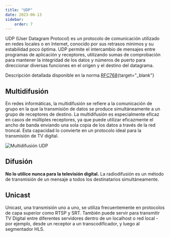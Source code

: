 ```yaml
---
title: "UDP"
date: 2023-06-13
sidebar:
    order: 7
---
```


UDP (User Datagram Protocol) es un protocolo de comunicación utilizado en redes locales o en Internet, conocido por sus retrasos mínimos y su estabilidad poco óptima. UDP permite el intercambio de mensajes entre programas de aplicación y receptores, utilizando sumas de comprobación para mantener la integridad de los datos y números de puerto para direccionar diversas funciones en el origen y el destino del datagrama.

Descripción detallada disponible en la norma [RFC768](https://www.rfc-editor.org/rfc/rfc768){target="_blank"} 

## Multidifusión[](https://help.cesbo.com/misc/articles/protocols/udp#multicast)

En redes informáticas, la multidifusión se refiere a la comunicación de grupo en la que la transmisión de datos se produce simultáneamente a un grupo de receptores de destino. La multidifusión es especialmente eficaz en casos de múltiples receptores, ya que puede utilizar eficazmente el ancho de banda enviando una sola copia de los datos a través de la red troncal. Esta capacidad lo convierte en un protocolo ideal para la transmisión de TV digital.

![Multidifusión UDP](https://cdn.cesbo.com/help/astra/delivery/udp.svg)

## Difusión[](https://help.cesbo.com/misc/articles/protocols/udp#broadcast)

**No lo utilice nunca para la televisión digital.** La radiodifusión es un método de transmisión de un mensaje a todos los destinatarios simultáneamente.

## Unicast[](https://help.cesbo.com/misc/articles/protocols/udp#unicast)

Unicast, una transmisión uno a uno, se utiliza frecuentemente en protocolos de capa superior como RTSP y SRT. También puede servir para transmitir TV Digital entre diferentes servidores dentro de un localhost o red local - por ejemplo, desde un receptor a un transcodificador, y luego al segmentador HLS.
